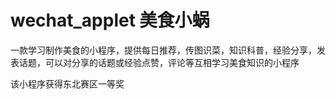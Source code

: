 # wechat_applet  美食小蜗
一款学习制作美食的小程序，提供每日推荐，传图识菜，知识科普，经验分享，发表话题，可以对分享的话题或经验点赞，评论等互相学习美食知识的小程序

该小程序获得东北赛区一等奖
